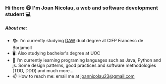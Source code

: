 ### Hi there :smile: I'm Joan Nicolau, a web and software development student 💻

##### About me:

- 📚: I’m currently studying <a href="https://www.cifpfbmoll.eu/cfgs-desenvolupament-daplicacions-web/">DAW</a> dual degree at CIFP Francesc de Borjamoll 
- 🖥️: Also studying <a href="https://studies.uoc.edu/en/bachelors-degrees/software-development/presentation"></a> bachelor's degree at UOC 
- 🌱 I’m currently learning programing languages such as Java, Python and js. Some design patterns, good practices and software methodologies (TDD, DDD) and much more...
- 📫 How to reach me: email me at joannicolau23@gmail.com
